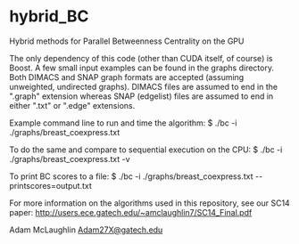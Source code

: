 hybrid_BC
=========

Hybrid methods for Parallel Betweenness Centrality on the GPU

The only dependency of this code (other than CUDA itself, of course) is Boost. A few small input examples can be found in the graphs directory. Both DIMACS and SNAP graph formats are accepted (assuming unweighted, undirected graphs). DIMACS files are assumed to end in the ".graph" extension whereas SNAP (edgelist) files are assumed to end in either ".txt" or ".edge" extensions. 

Example command line to run and time the algorithm:
$ ./bc -i ./graphs/breast_coexpress.txt

To do the same and compare to sequential execution on the CPU:
$ ./bc -i ./graphs/breast_coexpress.txt -v

To print BC scores to a file:
$ ./bc -i ./graphs/breast_coexpress.txt --printscores=output.txt

For more information on the algorithms used in this repository, see our SC14 paper: http://users.ece.gatech.edu/~amclaughlin7/SC14_Final.pdf

Adam McLaughlin
Adam27X@gatech.edu
